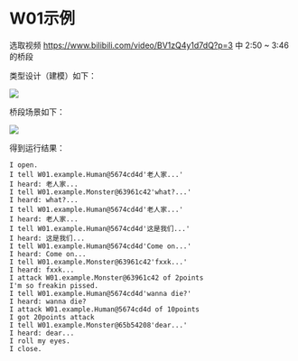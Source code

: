 # W01示例

选取视频 https://www.bilibili.com/video/BV1zQ4y1d7dQ?p=3 中 2:50 ~ 3:46 的桥段

类型设计（建模）如下：

![](http://www.plantuml.com/plantuml/proxy?cache=no&src=https://raw.githubusercontent.com/jwork-2021/jw01/master/uml/characters.pu)


桥段场景如下：

![](http://www.plantuml.com/plantuml/proxy?cache=no&src=https://raw.githubusercontent.com/jwork-2021/jw01/master/uml/timeline.pu)

得到运行结果：

```
I open. 
I tell W01.example.Human@5674cd4d'老人家...'
I heard: 老人家...
I tell W01.example.Monster@63961c42'what?...'
I heard: what?...
I tell W01.example.Human@5674cd4d'老人家...'
I heard: 老人家...
I tell W01.example.Human@5674cd4d'这是我们...'
I heard: 这是我们...
I tell W01.example.Human@5674cd4d'Come on...'
I heard: Come on...
I tell W01.example.Monster@63961c42'fxxk...'
I heard: fxxk...
I attack W01.example.Monster@63961c42 of 2points
I'm so freakin pissed. 
I tell W01.example.Human@5674cd4d'wanna die?'
I heard: wanna die?
I attack W01.example.Human@5674cd4d of 10points
I got 20points attack
I tell W01.example.Monster@65b54208'dear...'
I heard: dear...
I roll my eyes. 
I close. 
```